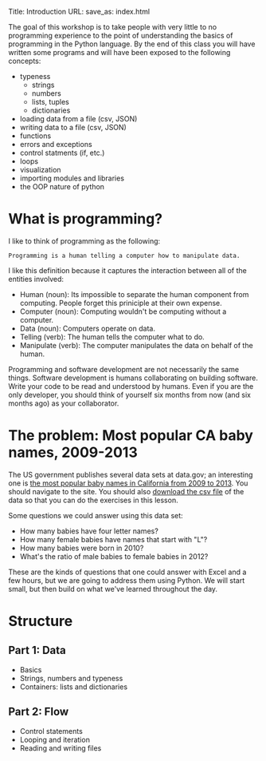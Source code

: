Title: Introduction
URL:
save_as: index.html


The goal of this workshop is to take people with very little to no programming experience to the point of understanding the basics of programming in the Python language. By the end of this class you will have written some programs and will have been exposed to the following concepts:

* typeness
    * strings
    * numbers
    * lists, tuples
    * dictionaries
* loading data from a file (csv, JSON)
* writing data to a file (csv, JSON)
* functions
* errors and exceptions
* control statments (if, etc.)
* loops
* visualization
* importing modules and libraries
* the OOP nature of python


What is programming?
====================
I like to think of programming as the following:

    Programming is a human telling a computer how to manipulate data.

I like this definition because it captures the interaction between all of the entities involved: 

* Human (noun): Its impossible to separate the human component from computing. People forget this priniciple at their own expense.
* Computer (noun): Computing wouldn't be computing without a computer.
* Data (noun): Computers operate on data.
* Telling (verb): The human tells the computer what to do.
* Manipulate (verb): The computer manipulates the data on behalf of the human.

Programming and software development are not necessarily the same things. Software development is humans collaborating on building software. Write your code to be read and understood by humans. Even if you are the only developer, you should think of yourself six months from now (and six months ago) as your collaborator.


The problem: Most popular CA baby names, 2009-2013
==================================================
The US government publishes several data sets at data.gov; an interesting one is [the most popular baby names in California from 2009 to 2013](http://catalog.data.gov/dataset/most-popular-baby-names-2009-2013). You should navigate to the site. You should also [download the csv file](https://cdph.data.ca.gov/api/views/9h3n-g3p4/rows.csv?accessType=DOWNLOAD) of the data so that you can do the exercises in this lesson.

Some questions we could answer using this data set:

* How many babies have four letter names?
* How many female babies have names that start with "L"?
* How many babies were born in 2010?
* What's the ratio of male babies to female babies in 2012?

These are the kinds of questions that one could answer with Excel and a few hours, but we are going to address them using Python. We will start small, but then build on what we've learned throughout the day.


Structure
=========
Part 1: Data
------------
* Basics
* Strings, numbers and typeness
* Containers: lists and dictionaries


Part 2: Flow
------------
* Control statements
* Looping and iteration
* Reading and writing files
